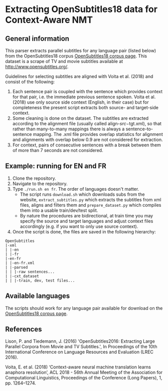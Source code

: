 Extracting OpenSubtitles18 data for Context-Aware NMT
======
General information
------
This parser extracts parallel subtitles for any language pair (listed below) from the OpenSubtitles18 corpus [OpenSubtitles18 corpus page](http://opus.nlpl.eu/OpenSubtitles-v2018.php). This dataset is a scrape of TV and movie subtitles available at http://www.opensubtitles.org/.

Guidelines for selecting subtitles are aligned with Voita et al. (2018) and consist of the following:
1. Each sentence pair is coupled with the sentence which provides context for that pair, i.e. the immediate previous sentence spoken. Voita et al. (2018) use only source side context (English, in their case) but for completeness the present script extracts both source- and target-side context.
2. Some cleaning is done on the dataset. The subtitles are extracted according to the alignment file (usually called align-$src-$tgt.xml), so that rather than many-to-many mappings there is always a sentence-to-sentence mapping. The .xml file provides overlap statistics for alignment and alignments with overlap below 0.9 are not considered for extraction.
3. For context, pairs of consecutive sentences with a break between them of more than 7 seconds are not considered.

Example: running for EN and FR
------
1. Clone the repository.
2. Navigate to the repository.
3. Type `./run.sh en fr`. The order of languages doesn't matter.
    - The script runs `download.sh` which downloads subs from the website, `extract_subtitles.py` which extracts the subtitles from xml files, aligns and filters them and `prepare_dataset.py` which compiles them into a usable train/dev/test split.
    - By nature the procedures are bidirectional, at train time you may specify the source and target languages and adjust context files accordingly (e.g. if you want to only use source context). 
4. Once the script is done, the files are saved in the following hierarchy:
```
OpenSubtitles
|-xml
| |-en
| |-fr
|-en-fr
| |-en-fr.xml
| |-parsed
| | |-raw sentences...
| |-cxt_dataset
| | |-train, dev, test files...
```

Available languages
------
The scripts should work for any language pair available for download on the [OpenSubtitles18 corpus page](http://opus.nlpl.eu/OpenSubtitles-v2018.php).


References
------

Lison, P. and Tiedemann, J. (2016) 'OpenSubtitles2016: Extracting Large Parallel Corpora from Movie and TV Subtitles.', In Proceedings of the 10th International Conference on Language Resources and Evaluation (LREC 2016).

Voita, E. et al. (2018) ‘Context-aware neural machine translation learns anaphora resolution’, ACL 2018 - 56th Annual Meeting of the Association for Computational Linguistics, Proceedings of the Conference (Long Papers), 1, pp. 1264–1274.
